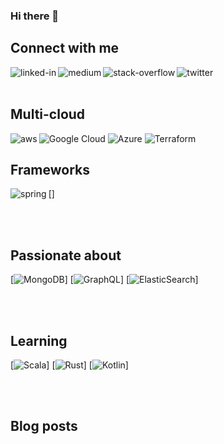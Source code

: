 ### Hi there 👋

## Connect with me
[<img align="left" alt="linked-in" src="https://img.shields.io/badge/linkedin-%230077B5.svg?&style=for-the-badge&logo=linkedin&logoColor=white" />](https://www.linkedin.com/in/rajeshrajagopalan/)
[<img align="left" alt="medium" src="https://img.shields.io/badge/medium-%2312100E.svg?&style=for-the-badge&logo=medium&logoColor=white" />](https://medium.com/cloud-practitioner/)
[<img align="left" alt="stack-overflow" src="https://img.shields.io/badge/stack%20overflow-FE7A16?logo=stack-overflow&logoColor=white&style=for-the-badge" />](https://stackoverflow.com/users/11594695/rajesh-rajagopalan)
[<img align="left" alt="twitter" src="https://img.shields.io/badge/twitter-%231DA1F2.svg?&style=for-the-badge&logo=twitter&logoColor=white" />](https://twitter.com/rrajesh1979)

<br>
<br>

## Multi-cloud

<img align="left" alt="aws" src="https://img.shields.io/badge/Amazon%20AWS-%23232F3E?logo=amazon-aws&logoColor=white&style=for-the-badge" /> <img alt="Google Cloud" src="https://img.shields.io/badge/GoogleCloud-%234285F4.svg?style=for-the-badge&logo=google-cloud&logoColor=white"/> <img alt="Azure" src="https://img.shields.io/badge/azure-%230072C6.svg?style=for-the-badge&logo=azure-devops&logoColor=white"/> <img alt="Terraform" src="https://img.shields.io/badge/terraform-%235835CC.svg?style=for-the-badge&logo=terraform&logoColor=white"/>

## Frameworks
[<img align="left" alt="spring" src="https://img.shields.io/badge/spring%20-%236DB33F.svg?&style=for-the-badge&logo=spring&logoColor=white" />]

<br>
<br>

## Passionate about
[<img alt="MongoDB" src ="https://img.shields.io/badge/MongoDB-%234ea94b.svg?style=for-the-badge&logo=mongodb&logoColor=white"/>]
[<img alt="GraphQL" src="https://img.shields.io/badge/-GraphQL-E10098?style=for-the-badge&logo=graphql"/>]
[<img alt="ElasticSearch" src="https://img.shields.io/badge/-ElasticSearch-005571?style=for-the-badge&logo=elasticsearch"/>]

<br>
<br>

## Learning
[<img alt="Scala" src="https://img.shields.io/badge/scala-%23DC322F.svg?style=for-the-badge&logo=scala&logoColor=white"/>]
[<img alt="Rust" src="https://img.shields.io/badge/rust-%23000000.svg?style=for-the-badge&logo=rust&logoColor=white"/>]
[<img alt="Kotlin" src="https://img.shields.io/badge/kotlin-%230095D5.svg?style=for-the-badge&logo=kotlin&logoColor=white"/>]

<br>
<br>


## Blog posts
<!-- BLOG-POST-LIST:START -->
<!-- BLOG-POST-LIST:END -->

<!--
**rrajesh1979/rrajesh1979** is a ✨ _special_ ✨ repository because its `README.md` (this file) appears on your GitHub profile.

Here are some ideas to get you started:

- 🔭 I’m currently working on ...
- 🌱 I’m currently learning ...
- 👯 I’m looking to collaborate on ...
- 🤔 I’m looking for help with ...
- 💬 Ask me about ...
- 📫 How to reach me: ...
- 😄 Pronouns: ...
- ⚡ Fun fact: ...
-->
